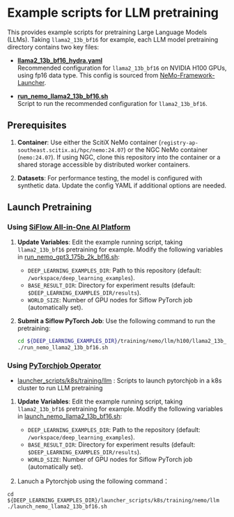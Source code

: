 # Example scripts for LLM pretraining

This provides example scripts for pretraining Large Language Models (LLMs). Taking `llama2_13b_bf16` for example, each LLM model pretraining directory contains two key files:


- **[llama2_13b_bf16_hydra.yaml](https://github.com/sallylxl/deep_learning_examples/blob/master/training/nemo/llm/h100/llama2_13b_bf16/llama2_13b_bf16_hydra.yaml)**  
  Recommended configuration for `llama2_13b_bf16` on NVIDIA H100 GPUs, using fp16 data type. This config is sourced from [NeMo-Framework-Launcher](https://github.com/NVIDIA/NeMo-Framework-Launcher).

- **[run_nemo_llama2_13b_bf16.sh](https://github.com/sallylxl/deep_learning_examples/blob/master/training/nemo/llm/h100/llama2_13b_bf16/run_nemo_llama2_13b_bf16.sh)**  
  Script to run the recommended configuration for `llama2_13b_bf16`.


## Prerequisites

1. **Container**: Use either the ScitiX NeMo container (`registry-ap-southeast.scitix.ai/hpc/nemo:24.07`) or the NGC NeMo container (`nemo:24.07`). If using NGC, clone this repository into the container or a shared storage accessible by distributed worker containers.

2. **Datasets**: For performance testing, the model is configured with synthetic data. Update the config YAML if additional options are needed.

## Launch Pretraining

### Using [SiFlow All-in-One AI Platform](https://scitix.ai/SiflowService/index.aspx)


1. **Update Variables**: Edit the example running script, taking `llama2_13b_bf16` pretraining for example. Modify the following variables in [run_nemo_gpt3_175b_2k_bf16.sh](https://github.com/sallylxl/deep_learning_examples/blob/master/training/nemo/llm/h100/llama2_13b_bf16/run_nemo_llama2_13b_bf16.sh):
   - `DEEP_LEARNING_EXAMPLES_DIR`: Path to this repository (default: `/workspace/deep_learning_examples`).
   - `BASE_RESULT_DIR`: Directory for experiment results (default: `$DEEP_LEARNING_EXAMPLES_DIR/results`).
   - `WORLD_SIZE`: Number of GPU nodes for Siflow PyTorch job (automatically set).

2. **Submit a Siflow PyTorch Job**: Use the following command to run the pretraining:
   ```bash
   cd ${DEEP_LEARNING_EXAMPLES_DIR}/training/nemo/llm/h100/llama2_13b_bf16
   ./run_nemo_llama2_13b_bf16.sh
   ```

### Using [PyTorchjob Operator](https://github.com/kubeflow/pytorch-operator)

- [launcher_scripts/k8s/training/llm](https://github.com/sallylxl/deep_learning_examples/tree/master/launcher_scripts/k8s/training/nemo/llm)
  : Scripts to launch pytorchjob in a k8s cluster to run LLM pretraining

1. **Update Variables**: Edit the example running script, taking `llama2_13b_bf16` pretraining for example. Modify the following variables in [launch_nemo_llama2_13b_bf16.sh](https://github.com/sallylxl/deep_learning_examples/blob/master/launcher_scripts/k8s/training/nemo/llm/launch_nemo_llama2_13b_bf16.sh):
   - `DEEP_LEARNING_EXAMPLES_DIR`: Path to the repository (default: `/workspace/deep_learning_examples`).
   - `BASE_RESULT_DIR`: Directory for experiment results (default: `$DEEP_LEARNING_EXAMPLES_DIR/results`).
   - `WORLD_SIZE`: Number of GPU nodes for Siflow PyTorch job (automatically set).

2. Lanuch a Pytorchjob using the following command：
  ```
  cd ${DEEP_LEARNING_EXAMPLES_DIR}/launcher_scripts/k8s/training/nemo/llm
  ./launch_nemo_llama2_13b_bf16.sh
  ```

